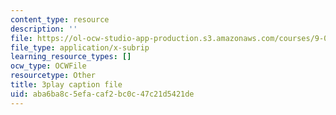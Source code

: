 ```yaml
---
content_type: resource
description: ''
file: https://ol-ocw-studio-app-production.s3.amazonaws.com/courses/9-00-introduction-to-psychology-fall-2004/aba6ba8c5efacaf2bc0c47c21d5421de_10502.srt
file_type: application/x-subrip
learning_resource_types: []
ocw_type: OCWFile
resourcetype: Other
title: 3play caption file
uid: aba6ba8c-5efa-caf2-bc0c-47c21d5421de
---
```

